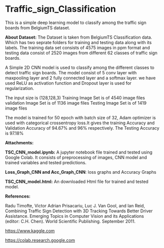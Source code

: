 # Traffic_sign_Classification
This is a simple deep learning model to classify among the traffic sign boards from BelgiumTS dataset. 

**About Dataset:** The Dataset is taken from BelgiumTS Classification data. Which has two seprate folders for training and testing data along with its labels. The training data set consists of 4575 images in ppm format and testing data consist of 2520 images from different 62 classes of traffic sign boards.

A Simple 2D CNN model is used to classify among the different classes to detect traffic sign boards. The model consist of 5 conv layer with maxpooling layer and 2 fully connected layer and a softmax layer. we have used ReLU as activation function and Dropout layer is used for regularization.

The input size is (128,128,3)
Training Image Set is of 4540 image files
validation Image Set is of 1136 image files
Testing Image Set is of 1419 image files

The model is trained for 50 epoch with batch size of 32, Adam optimizer is used with categorical crossentropy loss.It gives the training Accuracy and Validation Accuracy  of 94.67% and 96% respectively.
The Testing Accuracy is 97.18% 

**Attachments:**

**TSC_CNN_model.ipynb:** A jupyter notebook file trained and tested using Google Colab. It consists of preprocessing of images, CNN model and trained variables and tested predictions.

**Loss_Graph_CNN and Acc_Graph_CNN**: loss graphs and Accuracy Graphs

**TSC_CNN_model.html:** An downloaded Html file for trained and tested model.

**References:**

Radu Timofte, Victor Adrian Prisacariu, Luc J. Van Gool, and Ian Reid, Combining Traffic Sign Detection with 3D Tracking Towards Better Driver Assistance. Emerging Topics in Computer Vision and its Applications (editor: C.H. Chen). World Scientific Publishing. September 2011.

https://www.kaggle.com

https://colab.research.google.com

